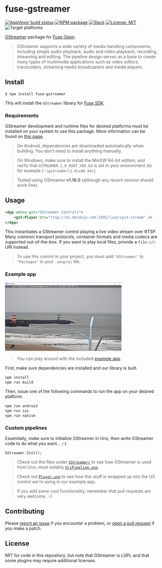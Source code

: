 # fuse-gstreamer

[![AppVeyor build status](https://img.shields.io/appveyor/ci/mortend/fuse-gstreamer/master.svg?logo=appveyor&logoColor=silver&style=flat-square)](https://ci.appveyor.com/project/mortend/fuse-gstreamer/branch/master)
[![NPM package](https://img.shields.io/npm/v/fuse-gstreamer.svg?style=flat-square)](https://www.npmjs.com/package/fuse-gstreamer)
[![Slack](https://img.shields.io/badge/chat-on%20slack-blue.svg?style=flat-square)](https://slackcommunity.fusetools.com/)
[![License: MIT](https://img.shields.io/github/license/mortend/fuse-gstreamer.svg?style=flat-square)](LICENSE)
![Target platforms](https://img.shields.io/badge/os-Android%20%7C%20iOS%20%7C%20Linux%20%7C%20macOS%20%7C%20Windows-7F5AB6?style=flat-square)

[GStreamer] package for [Fuse Open].

> GStreamer supports a wide variety of media-handling components, including simple audio playback, audio and video playback, recording, streaming and editing. The pipeline design serves as a base to create many types of multimedia applications such as video editors, transcoders, streaming media broadcasters and media players.

[GStreamer]: https://gstreamer.freedesktop.org/
[Fuse Open]: https://fuseopen.com/

## Install

```shell
$ npm install fuse-gstreamer
```

This will install the `GStreamer` library for [Fuse SDK](https://www.npmjs.com/package/fuse-sdk).

### Requirements

GStreamer development and runtime files for desired platforms must be installed on your system to use this package. More information can be found on [this page](https://gstreamer.freedesktop.org/download/).

> On Android, dependencies are downloaded automatically when building. You don't need to install anything manually.

> On Windows, make sure to install the MinGW 64-bit edition, and verify that `GSTREAMER_1_0_ROOT_X86_64` is set in your environment (to for example `C:\gstreamer\1.0\x86_64\`).

> Tested using GStreamer **v1.16.0** (although any recent version should work fine).

## Usage

```xml
<App xmlns:gst="GStreamer.Controls">
    <gst:Player Uri="rtsp://b1.dnsdojo.com:1935/live/sys3.stream" />
</App>
```

This instantiates a GStreamer control playing a live video stream over RTSP. Many common transport protocols, container formats and media codecs are supported out-of-the-box. If you want to play local files, provide a `file:///` URI instead.

> To use this control in your project, you must add `"GStreamer"` to `"Packages"` in your `.unoproj` file.

### Example app

![Screenshot](example.png)

> You can play around with the included [example app](https://github.com/mortend/fuse-gstreamer/tree/master/example).

First, make sure dependencies are installed and our library is built.

```shell
npm install
npm run build
```

Then, issue one of the following commands to run the app on your desired platform.

```shell
npm run android
npm run ios
npm run native
```

### Custom pipelines

Essentially, make sure to initialize GStreamer in Uno, then write GStreamer code to do what you want... ;-)

```uno
GStreamer.Init();
```

> Check out the files under [`GStreamer/`](GStreamer/) to see how GStreamer is used from Uno, most notably [`UriPipeline.uno`](GStreamer/UriPipeline.uno).

> Check out [`Player.uno`](GStreamer.Controls/Player.uno) to see how this stuff is wrapped up into the UX control we're using in our example app.

> If you add some cool functionality, remember that pull requests are very welcome. :-)

## Contributing

Please [report an issue](https://github.com/mortend/fuse-gstreamer/issues) if you encounter a problem, or [open a pull request](https://github.com/mortend/fuse-gstreamer/pulls) if you make a patch.

## License

MIT for code in this repository, but note that GStreamer is LGPL and that some plugins may require additional licenses.

